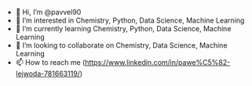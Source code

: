 - 👋 Hi, I’m @pavvel90
- 👀 I’m interested in Chemistry, Python, Data Science, Machine Learning 
- 🌱 I’m currently learning Chemistry, Python, Data Science, Machine Learning 
- 💞️ I’m looking to collaborate on Chemistry, Data Science, Machine Learning 
- 📫 How to reach me (https://www.linkedin.com/in/pawe%C5%82-lejwoda-781663119/)

<!---
pavvel90/pavvel90 is a ✨ special ✨ repository because its `README.md` (this file) appears on your GitHub profile.
You can click the Preview link to take a look at your changes.
--->

